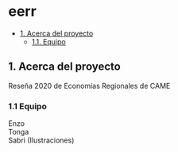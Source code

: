 # eerr
- [1. Acerca del proyecto](#1-acerca-del-proyecto)
  - [1.1. Equipo](#11-equipo)


## 1. Acerca del proyecto
Reseña 2020 de Economías Regionales de CAME

### 1.1 Equipo
Enzo<br>
Tonga<br>
Sabri (Ilustraciones)<br>
